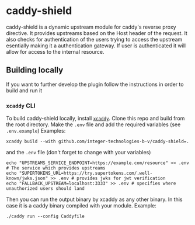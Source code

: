# caddy-shield

caddy-shield is a dynamic upstream module for caddy's reverse proxy directive. It provides upstreams based on the Host header of the request. It also checks for authentication of the users trying to access the upstream esentially making it a authentication gateway. If user is authenticated it will allow for access to the internal resource.

## Building locally
If you want to further develop the plugin follow the instructions in order to build and run it

### `xcaddy` CLI

To build caddy-shield locally, install [`xcaddy`](https://github.com/caddyserver/xcaddy). Clone this repo and build from
the root directory. Make the `.env` file and add the required variables (see `.env.example`) Examples:

```shell
xcaddy build --with github.com/integer-technologies-b-v/caddy-shield=.
```

and the `.env` file (don't forget to change with your variables)
```shell
echo "UPSTREAMS_SERVICE_ENDPOINT=https://example.com/resource" >> .env # The service which provides upstreams
echo "SUPERTOKENS_URL=https://try.supertokens.com/.well-known/jwks.json" >> .env # provides jwks for jwt verification
echo "FALLBACK_UPSTREAM=localhost:3333" >> .env # specifies where unauthorized users should land
```

Then you can run the output binary by xcaddy as any other binary. In this case it is a caddy binary compiled with your module. Example:

```shell
./caddy run --config Caddyfile 
```
